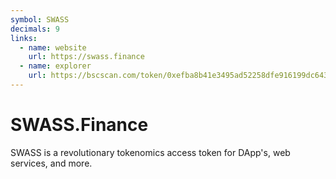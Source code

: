 ```yaml
---
symbol: SWASS
decimals: 9
links:
  - name: website
    url: https://swass.finance
  - name: explorer
    url: https://bscscan.com/token/0xefba8b41e3495ad52258dfe916199dc643f99da2
---
```


# SWASS.Finance

SWASS is a revolutionary tokenomics access token for DApp's, web services, and more.
